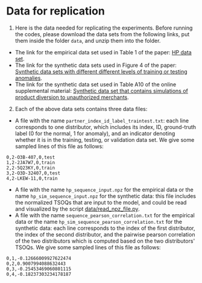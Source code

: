 # Data for replication

1. Here is the data needed for replicating the experiments. Before running the codes, please download the data sets from the following links, put them inside the folder `data`, and unzip them into the folder.
* The link for the empirical data set used in Table 1 of the paper: [HP data set](https://drive.google.com/file/d/1yHZzEEmfAb8iHmFnmuuVPy_3Ag4d0FF5/view?usp=sharing).
* The link for the synthetic data sets used in Figure 4 of the paper: [Synthetic data sets with different different levels of training or testing anomalies](https://drive.google.com/file/d/1CV71PaW24BPA6o-TA42FaqnAW1PrMpuv/view?usp=sharing).
* The link for the synthetic data set used in Table A10 of the online supplemental material: [Synthetic data set that contains simulations of product diversion to unauthorized merchants](https://drive.google.com/file/d/1wkI8IPgz2Q57sBoEYGxPqcPACKW3arh5/view?usp=sharing).

2. Each of the above data sets contains three data files:
* A file with the name `partner_index_id_label_traintest.txt`: each line corresponds to one distributor, which includes its index, ID, ground-truth label (0 for the normal, 1 for anomaly), and an indicator denoting whether it is in the training, testing, or validation data set. We give some sampled lines of this file as follows:
```
0,2-O3B-407,0,test
1,2-2JA7W7,0,train
2,2-5Q23KY,0,train
3,2-O3D-32407,0,test
4,2-LKEW-11,0,train
```
* A file with the name `hp_sequence_input.npz` for the empirical data or the name `hp_sim_sequence_input.npz` for the synthetic data: this file includes the normalized TSOQs that are input to the model, and could be read and visualized by the script [data/read_npz_file.py](data/read_npz_file.py).
* A file with the name `sequence_pearson_correlation.txt` for the empirical data or the name `hp_sim_sequence_pearson_correlation.txt` for the synthetic data: each line corresponds to the index of the first distributor, the index of the second distributor, and the pairwise pearson correlation of the two distributors which is computed based on the two distributors' TSOQs. We give some sampled lines of this file as follows:
```
0,1,-0.12666009927622474
0,2,0.9007994088632443
0,3,-0.25453469060801115
0,4,-0.18237303234178187
```
